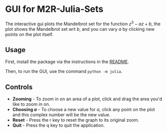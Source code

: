 # GUI for M2R-Julia-Sets
The interactive gui plots the Mandelbrot set for the function $z^3 - az + b$, the plot shows the Mandelbrot set wrt $b$, and you can vary $a$ by clicking new points on the plot itself.

## Usage
First, install the package via the instructions in the [README](./README.md).

Then, to run the GUI, use the command `python -m julia`.

## Controls
* **Zooming** - To zoom in on an area of a plot, click and drag the area you'd like to zoom in on.
* **Choosing $a$** - To choose a new value for $a$, click any point on the plot and this complex number will be the new value.
* **Reset** - Press the r key to reset the graph to its original zoom.
* **Quit** - Press the q key to quit the application.